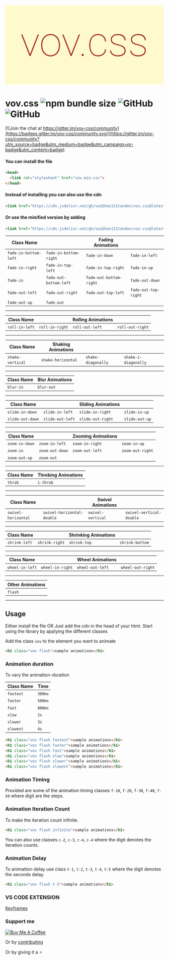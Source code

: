 <img src="logo.png">

vov.css  ![npm bundle size](https://img.shields.io/bundlephobia/minzip/vov.css.svg)  ![GitHub](https://img.shields.io/github/license/vaibhav111tandon/vov.css.svg)   ![GitHub](https://img.shields.io/github/release/vaibhav111tandon/vov.css.svg)
=======

[![Join the chat at https://gitter.im/vov-css/community](https://badges.gitter.im/vov-css/community.svg)](https://gitter.im/vov-css/community?utm_source=badge&utm_medium=badge&utm_campaign=pr-badge&utm_content=badge)

#### You can install the file
```html
<head>
  <link rel="stylesheet" href="vov.min.css">
</head>
```

#### Instead of installing you can also use the cdn
```html
<link href="https://cdn.jsdelivr.net/gh/vaibhav111tandon/vov.css@latest/vov.css" rel="stylesheet" type="text/css">
```

#### Or use the minified version by adding 
```html
<link href="https://cdn.jsdelivr.net/gh/vaibhav111tandon/vov.css@latest/vov.min.css" rel="stylesheet" type="text/css">
```


| Class Name             |                         |      Fading Animations    |                        |
| ---------------------- | ----------------------- | ------------------------- | ---------------------- |
| `fade-in-bottom-left`  | `fade-in-bottom-right`  | `fade-in-down`            | `fade-in-left`         |
| `fade-in-right`        | `fade-in-top-left`      | `fade-in-top-right`       | `fade-in-up`           |
| `fade-in`              | `fade-out-bottom-left`  | `fade-out-bottom-right`   | `fade-out-down`        |
| `fade-out-left`        | `fade-out-right`        | `fade-out-top-left`       | `fade-out-top-right`   |
| `fade-out-up`          | `fade-out`              |

---------------------------------------------------------------------------------------------------------


| Class Name             |                         |      Rolling Animations   |                        |
| ---------------------- | ----------------------- | ------------------------- | ---------------------- |
| `roll-in-left`         | `roll-in-right`         | `roll-out-left`           | `roll-out-right`       |

---------------------------------------------------------------------------------------------------------


| Class Name             |    Shaking Animations   |                           |                        |
| ---------------------- | ----------------------- | ------------------------- | ---------------------- |
| `shake-vertical`       | `shake-horizontal`      |     `shake-diagonally`    |  `shake-i-diagonally`  |

---------------------------------------------------------------------------------------------------------


| Class Name             |    Blur Animations      |
| ---------------------- | ----------------------- |
| `blur-in`              | `blur-out`              |

---------------------------------------------------------------------------------------------------------


| Class Name             |                         |      Sliding Animations   |                        |
| ---------------------- | ----------------------- | ------------------------- | ---------------------- |
| `slide-in-down`        | `slide-in-left`         | `slide-in-right`          | `slide-in-up`          |
| `slide-out-down`       | `slide-out-left`        | `slide-out-right`         | `slide-out-up`         |

---------------------------------------------------------------------------------------------------------


| Class Name             |                         |      Zooming Animations   |                        |
| ---------------------- | ----------------------- | ------------------------- | ---------------------- |
| `zoom-in-down`         | `zoom-in-left`          | `zoom-in-right`           | `zoom-in-up`           |
| `zoom-in`              | `zoom-out-down`         | `zoom-out-left`           | `zoom-out-right`       |
| `zoom-out-up`          | `zoom-out`              |

---------------------------------------------------------------------------------------------------------


| Class Name             |    Throbing Animations      |
| ---------------------- | --------------------------- |
| `throb`                | `i-throb`                   |

---------------------------------------------------------------------------------------------------------


| Class Name             |                           |      Swivel Animations    |                         |
| ---------------------- | ------------------------- | ------------------------- | ----------------------- |
| `swivel-horizontal`    | `swivel-horizontal-double`|  `swivel-vertical`        | `swivel-vertical-double`|

------------------------------------------------------------------------------------------------------------


| Class Name             |                           |      Shrinking Animations    |                         |
| ---------------------- | ------------------------- | ---------------------------- | ----------------------- |
| `shrink-left`          | `shrink-right`            |  `shrink-top`                | `shrink-bottom`         |

------------------------------------------------------------------------------------------------------------


| Class Name             |                           |      Wheel Animations     |                         |
| ---------------------- | ------------------------- | ------------------------- | ----------------------- |
| `wheel-in-left`        | `wheel-in-right`          |  `wheel-out-left`         | `wheel-out-right`       |

------------------------------------------------------------------------------------------------------------

|  Other Animations      |
| ---------------------- | 
| `flash`                |

---------------------------------------------------------------------------------------------------------

## Usage

Either install the file
OR
Just add the cdn in the head of your html. Start using the library by applying the different classes

Add the class `vov` to the element you want to animate 

```html
<h1 class="vov flash">sample animations</h1>
```
### Animation duration

To vary the animation-duration

| Class Name             |    Time                 |
| ---------------------- | ----------------------- |
| `fastest`              | `300ms`                 |
| `faster`               | `500ms`                 |
| `fast`                 | `800ms`                 |
| `slow`                 | `2s`                    |
| `slower`               | `3s`                    |
| `slowest`              | `4s`                    |



```html
<h1 class="vov flash fastest">sample animations</h1>
<h1 class="vov flash faster">sample animations</h1>
<h1 class="vov flash fast">sample animations</h1>
<h1 class="vov flash slow">sample animations</h1>
<h1 class="vov flash slower">sample animations</h1>
<h1 class="vov flash slowest">sample animations</h1>
```

### Animation Timing

Provided are some of the animation timing classes
`f-10`, `f-20`, `f-30`, `f-40`, `f-50` where digit are the steps.

### Animation Iteration Count

To make the iteration count infinite.

```html
<h1 class="vov flash infinite">sample animations</h1>
```
You can also use classes `c-2`, `c-3`, `c-4`, `c-4` where the digit denotes the iteration counts.

### Animation Delay

To animation-delay use class `t-1`, `t-2`, `t-3`, `t-4`, `t-5` where the digit denotes the seconds delay.

```html
<h1 class="vov flash t-5">sample animations</h1>
```

### VS CODE EXTENSION
[Keyframes](https://marketplace.visualstudio.com/items?itemName=hypermystic.keyframes)

### Support me
<a href="https://www.buymeacoffee.com/buymesomething" target="_blank"><img src="https://www.buymeacoffee.com/assets/img/custom_images/orange_img.png" alt="Buy Me A Coffee" style="height: 41px !important;width: 174px !important;box-shadow: 0px 3px 2px 0px rgba(190, 190, 190, 0.5) !important;-webkit-box-shadow: 0px 3px 2px 0px rgba(190, 190, 190, 0.5) !important;" ></a>

Or by [contributing](https://github.com/vaibhav111tandon/vov.css/blob/master/CONTRIBUTING.md)

Or by giving it a :star:
